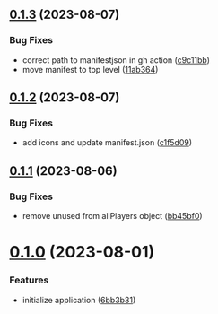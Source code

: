 ## [0.1.3](https://github.com/cerico/fpl/compare/v0.1.2...v0.1.3) (2023-08-07)


### Bug Fixes

* correct path to manifestjson in gh action ([c9c11bb](https://github.com/cerico/fpl/commit/c9c11bba9e6c453b34bd2b7ac630b22508511ff6))
* move manifest to top level ([11ab364](https://github.com/cerico/fpl/commit/11ab36483edd6b08f7b844caf2a0527ba8ea71e8))



## [0.1.2](https://github.com/cerico/fpl/compare/v0.1.1...v0.1.2) (2023-08-07)


### Bug Fixes

* add icons and update manifest.json ([c1f5d09](https://github.com/cerico/fpl/commit/c1f5d09ecfc73209d74d430f7600648b936ab888))



## [0.1.1](https://github.com/cerico/fpl/compare/v0.1.0...v0.1.1) (2023-08-06)


### Bug Fixes

* remove unused from allPlayers object ([bb45bf0](https://github.com/cerico/fpl/commit/bb45bf0ca80f76847f565eef1ecb0da63dcc313a))



# [0.1.0](https://github.com/cerico/fpl/compare/6bb3b31357ee709153394a75503b76b6d4356b7b...v0.1.0) (2023-08-01)


### Features

* initialize application ([6bb3b31](https://github.com/cerico/fpl/commit/6bb3b31357ee709153394a75503b76b6d4356b7b))



